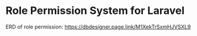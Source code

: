 # Role Permission System for Laravel
ERD of role permission: https://dbdesigner.page.link/M1XekTrSxmHJVSXL9
